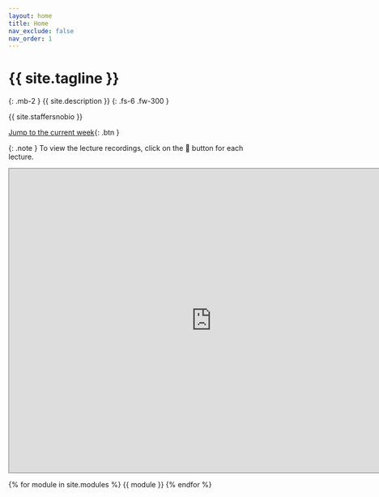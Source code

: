 ```yaml
---
layout: home
title: Home
nav_exclude: false
nav_order: 1
---
```


# {{ site.tagline }}
{: .mb-2 }
{{ site.description }}
{: .fs-6 .fw-300 }

<!-- for the old icon: >
 <!-- <img src='favicon.ico' style='vertical-align: text-top' width=37> -->

{{ site.staffersnobio }}

[Jump to the current week](#week-5-more-rl-and-final-exam){: .btn }
<!-- [Recordings](https://podcast.ucsd.edu/){: .btn .btn-blue } -->



<!-- {: .warning }
**This site is under construction and everything is subject to change!** -->

{: .note }
To view the lecture recordings, click on the 🎥 button for each lecture.


<iframe src="https://calendar.google.com/calendar/embed?height=600&wkst=1&bgcolor=%23ffffff&ctz=America%2FLos_Angeles&mode=WEEK&src=Y18wNGM0Zjk4MGU3NTNhNjA4MWJjOWYxMjAzYjhkMmQ2N2MyOTVjZjk3ZTIwYWQwNzU1ZGQ3ZTZjNjUwOWZmNTUzQGdyb3VwLmNhbGVuZGFyLmdvb2dsZS5jb20&color=%23E4C441" style="border:solid 1px #777" width="800" height="600" frameborder="0" scrolling="no"></iframe>

{% for module in site.modules %}
{{ module }}
{% endfor %}
